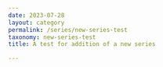 ```yaml
---
date: 2023-07-28
layout: category
permalink: /series/new-series-test
taxonomy: new-series-test
title: A test for addition of a new series

---
```

